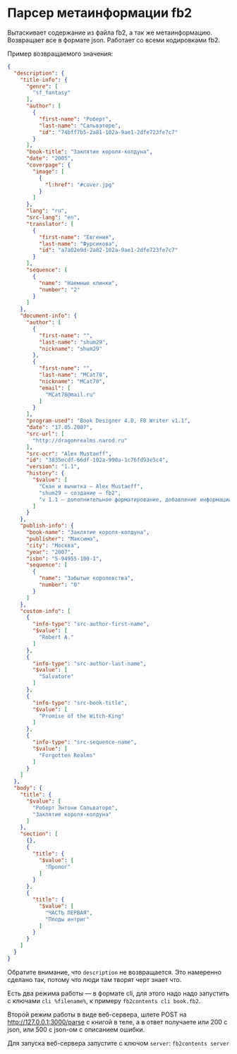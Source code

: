 # Парсер метаинформации fb2

Вытаскивает содержание из файла fb2, а так же метаинформацию. Возвращает все в формате json. Работает со всеми кодировками fb2.

Пример возвращаемого значения:

```json
{
  "description": {
    "title-info": {
      "genre": [
        "sf_fantasy"
      ],
      "author": [
        {
          "first-name": "Роберт",
          "last-name": "Сальваторе",
          "id": "74bff7b5-2a81-102a-9ae1-2dfe723fe7c7"
        }
      ],
      "book-title": "Заклятие короля-колдуна",
      "date": "2005",
      "coverpage": {
        "image": [
          {
            "l:href": "#cover.jpg"
          }
        ]
      },
      "lang": "ru",
      "src-lang": "en",
      "translator": [
        {
          "first-name": "Евгения",
          "last-name": "Фурсикова",
          "id": "a7a02e9d-2a82-102a-9ae1-2dfe723fe7c7"
        }
      ],
      "sequence": [
        {
          "name": "Наемные клинки",
          "number": "2"
        }
      ]
    },
    "document-info": {
      "author": [
        {
          "first-name": "",
          "last-name": "shum29",
          "nickname": "shum29"
        },
        {
          "first-name": "",
          "last-name": "MCat78",
          "nickname": "MCat78",
          "email": [
            "MCat78@mail.ru"
          ]
        }
      ],
      "program-used": "Book Designer 4.0, FB Writer v1.1",
      "date": "17.05.2007",
      "src-url": [
        "http://dragonrealms.narod.ru"
      ],
      "src-ocr": "Alex Mustaeff",
      "id": "3835ecdf-66df-102a-990a-1c76fd93e5c4",
      "version": "1.1",
      "history": {
        "$value": [
          "Скан и вычитка – Alex Mustaeff",
          "shum29 – создание – fb2",
          "v 1.1 – дополнительное форматирование, добавление информации – (MCat78)"
        ]
      }
    },
    "publish-info": {
      "book-name": "Заклятие короля-колдуна",
      "publisher": "Максима",
      "city": "Москва",
      "year": "2007",
      "isbn": "5-94955-100-1",
      "sequence": [
        {
          "name": "Забытые королевства",
          "number": "0"
        }
      ]
    },
    "custom-info": [
      {
        "info-type": "src-author-first-name",
        "$value": [
          "Robert A."
        ]
      },
      {
        "info-type": "src-author-last-name",
        "$value": [
          "Salvatore"
        ]
      },
      {
        "info-type": "src-book-title",
        "$value": [
          "Promise of the Witch-King"
        ]
      },
      {
        "info-type": "src-sequence-name",
        "$value": [
          "Forgotten Realms"
        ]
      }
    ]
  },
  "body": {
    "title": {
      "$value": [
        "Роберт Энтони Сальваторе",
        "Заклятие короля-колдуна"
      ]
    },
    "section": [
      {},
      {
        "title": {
          "$value": [
            "Пролог"
          ]
        }
      },
      {
        "title": {
          "$value": [
            "ЧАСТЬ ПЕРВАЯ",
            "Плоды интриг"
          ]
        }
      }
    ]
  }
}
```

Обратите внимание, что `description` не возвращается. Это намеренно сделано так, потому что люди там творят черт знает что.

Есть два режима работы — в формате cli, для этого надо надо запустить с ключами `cli %filename%`, к примеру `fb2contents cli book.fb2`.

Второй режим работы в виде веб-сервера, шлете POST на http://127.0.0.1:3000/parse с книгой в теле, а в ответ получаете или 200 с json, или 500 с json-ом с описанием ошибки.

Для запуска веб-сервера запустите с ключом `server`: `fb2contents server`